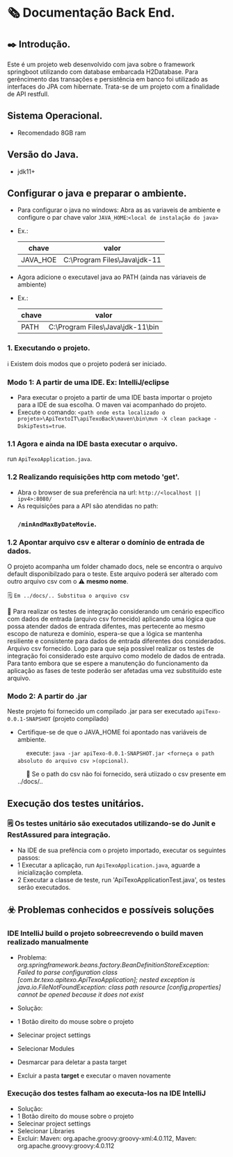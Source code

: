 # 🗞️ Documentação Back End.

## ✒️ Introdução.
Este é um projeto web desenvolvido com java sobre o framework springboot utilizando com database embarcada H2Database. Para gerêncimento das transações e persistência em banco foi utilizado as interfaces do JPA com hibernate. Trata-se de um projeto com a finalidade de API restfull.

## Sistema Operacional.
- Recomendado 8GB ram

## Versão do Java.
- jdk11+

## Configurar o java e preparar o ambiente.
- Para configurar o java no windows: Abra as as variaveis de ambiente e configure o par chave valor `JAVA_HOME`:`<local de instalação do java>`
- Ex.:
  
  <p></p>
  
  |chave    |  valor                        |
  |---------|-------------------------------|
  |JAVA_HOE |  C:\Program Files\Java\jdk-11 |

- Agora adicione o executavel java ao PATH (ainda nas váriaveis de ambiente)
- Ex.:
  
    <p></p>
  
  |chave    |  valor                        |
  |---------|-------------------------------|
  |PATH |  C:\Program Files\Java\jdk-11\bin |

### 1. Executando o projeto.
ℹ️ Existem dois modos que o projeto poderá ser iniciado.

### Modo 1: A partir de uma IDE. Ex: IntelliJ/eclipse
- Para executar o projeto a partir de uma IDE basta importar o projeto para a IDE de sua escolha. O maven vai acompanhado do projeto.
- Execute o comando: `<path onde esta localizado o projeto>\ApiTextoIT\apiTexoBack\maven\bin\mvn -X clean package -DskipTests=true`.

### 1.1 Agora e ainda na IDE basta executar o arquivo.
run `ApiTexoApplication.java`.

### 1.2 Realizando requisições http com metodo 'get'.
- Abra o browser de sua preferência na url: `http://<localhost || ipv4>:8080/`
- As requisições para a API são atendidas no path:
  ### `/minAndMaxByDateMovie`.

### 1.2 Apontar arquivo csv e alterar o domínio de entrada de dados.
O projeto acompanha um folder chamado docs, nele se encontra o arquivo default disponibilzado para o teste. Este arquivo poderá ser alterado com outro arquivo csv com o ⚠️ **mesmo nome**.
    <p></p>
🗒️ `Em ../docs/.. Substitua o arquivo csv`  <p></p>
📓 Para realizar os testes de integração considerando um cenário específico com dados de entrada (arquivo csv fornecido) aplicando uma lógica que possa atender dados de entrada difentes, mas pertecente ao mesmo escopo de natureza e domínio, espera-se que a lógica se mantenha resiliente e consistente para dados de entrada diferentes dos considerados. Arquivo csv fornecido. Logo para que seja possível realizar os testes de integração foi considerado este arquivo como modelo de dados de entrada. Para tanto embora que se espere a manutenção do funcionamento da aplicação as fases de teste poderão ser afetadas uma vez substituído este arquivo.

   
### Modo 2: A partir do .jar
Neste projeto foi fornecido um compilado .jar para ser executado `apiTexo-0.0.1-SNAPSHOT` (projeto compilado)
- Certifique-se de que o JAVA_HOME foi apontado nas variáveis de ambiente.
      <p></p>
  &nbsp;&nbsp;&nbsp;&nbsp; execute: `java -jar apiTexo-0.0.1-SNAPSHOT.jar <forneça o path absoluto do arquivo csv >(opcional)`.
     <p></p>
  &nbsp;&nbsp;&nbsp;&nbsp; 📓 Se o path do csv não foi fornecido, será utiizado o csv presente em ../docs/..
  

## Execução dos testes unitários.
### 🗒️ Os testes unitário são executados utilizando-se do Junit e RestAssured para integração.
- Na IDE de sua prefência com o projeto importado, executar os seguintes passos:
- 1 Executar a aplicação, run `ApiTexoApplication.java`, aguarde a inicialização completa.
- 2 Executar a classe de teste, run 'ApiTexoApplicationTest.java', os testes serão executados.

## ☣️ Problemas conhecidos e possíveis soluções

### IDE IntelliJ build o projeto sobreecrevendo o build maven realizado manualmente
- Problema: *org.springframework.beans.factory.BeanDefinitionStoreException: Failed to parse configuration class [com.br.texo.apitexo.ApiTexoApplication]; nested exception is java.io.FileNotFoundException: class path resource [config.properties] cannot be opened because it does not exist*
  
- Solução:
- 1 Botão direito do mouse sobre o projeto
- Selecinar project settings
- Selecionar Modules
- Desmarcar para deletar a pasta target
- Excluir a pasta **target** e executar o maven novamente
 
### Execução dos testes falham ao executa-los na IDE IntelliJ
- Solução: 
- 1 Botão direito do mouse sobre o projeto
- Selecinar project settings
- Selecionar Libraries
- Excluir: Maven: org.apache.groovy:groovy-xml:4.0.112, Maven: org.apache.groovy:groovy:4.0.112

